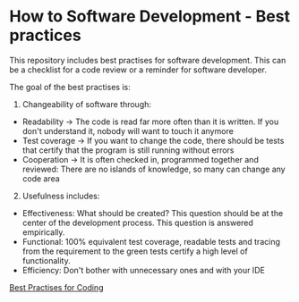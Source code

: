 # How to Software Development - Best practices
This repository includes best practises for software development.
This can be a checklist for a code review or a reminder for software developer.

The goal of the best practises is:

1. Changeability of software through:
* Readability -> The code is read far more often than it is written. If you don't understand it, nobody will want to touch it anymore
* Test coverage -> If you want to change the code, there should be tests that certify that the program is still running without errors
* Cooperation -> It is often checked in, programmed together and reviewed: There are no islands of knowledge, so many can change any code area

2. Usefulness includes:
* Effectiveness: What should be created? This question should be at the center of the development process. This question is answered empirically.
* Functional: 100% equivalent test coverage, readable tests and tracing from the requirement to the green tests certify a high level of functionality.
* Efficiency: Don't bother with unnecessary ones and with your IDE


[Best Practises for Coding](ConsiderWhileCodingAndReviewing.md)
